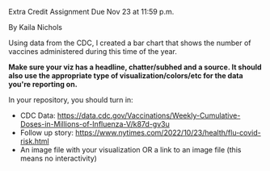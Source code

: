 Extra Credit Assignment
Due Nov 23 at 11:59 p.m.

By Kaila Nichols

Using data from the CDC, I created a bar chart that shows the number of vaccines administered during this time of the year. 

**Make sure your viz has a headline, chatter/subhed and a source. It should also use the appropriate type of visualization/colors/etc for the data you're reporting on.**

In your repository, you should turn in:

* CDC Data: https://data.cdc.gov/Vaccinations/Weekly-Cumulative-Doses-in-Millions-of-Influenza-V/k87d-gv3u
* Follow up story: https://www.nytimes.com/2022/10/23/health/flu-covid-risk.html 
* An image file with your visualization OR a link to an image file (this means no interactivity)
